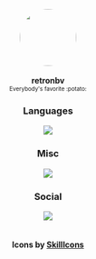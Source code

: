 <p align="center">
  <img width="100" style="border-radius: 50%" src="https://avatars.githubusercontent.com/u/49005044?v=4">
  <br>
  <br>
  <b>retronbv</b>
  <br>
  <span style="font-size:10px;!important">Everybody's favorite :potato:</span>
</p>

<div align="center">
  <h3>Languages</h3>
  <img src="https://skillicons.dev/icons?i=js,html,css,swift,nodejs,python,bash,java&perline=4">
  <h3>Misc</h3>
  <img src="https://skillicons.dev/icons?i=github,figma,raspberrypi,vscode,cloudflare,firebase,mongodb,flask&perline=4">
  <h3>Social</h3>
  <img src="https://skillicons.dev/icons?i=discord">
  <br/>
  <br/>
  <br/>
  <b>Icons by <a href="https://skillicons.dev">SkillIcons</a></b>
</div>
